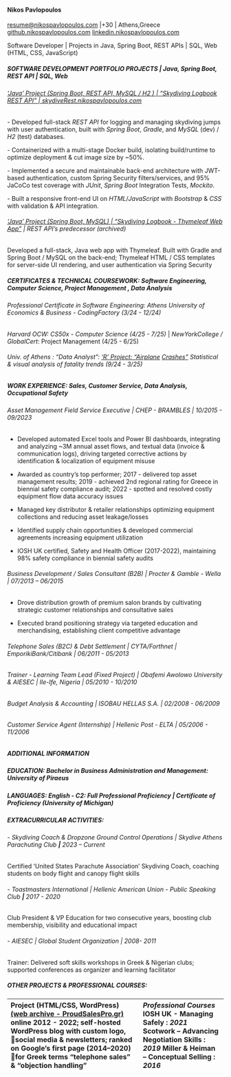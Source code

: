 #### **Nikos Pavlopoulos**

[resume@nikospavlopoulos.com](mailto:resume@nikospavlopoulos.com) |+30 | Athens,Greece  
[github.nikospavlopoulos.com](https://github.nikospavlopoulos.com)                       [linkedin.nikospavlopoulos.com](https://linkedin.nikospavlopoulos.com)

Software Developer | Projects in Java, Spring Boot, REST APIs |  SQL, Web (HTML, CSS, JavaScript)

##### **SOFTWARE DEVELOPMENT PORTFOLIO PROJECTS |  Java, Spring Boot, REST API | SQL, Web**

###### [*‘Java’ Project (Spring Boot, REST API, MySQL / H2 ) | “Skydiving Logbook REST API” | skydiveRest.nikospavlopoulos.com*](https://skydiveRest.nikospavlopoulos.com)

\- Developed full-stack *REST API* for logging and managing skydiving jumps with user authentication, built with *Spring Boot*, *Gradle*, and *MySQL* (dev) / *H2* (test) databases. 

\- Containerized with a multi-stage Docker build, isolating build/runtime to optimize deployment & cut image size by \~50%.

\- Implemented a secure and maintainable back-end architecture with JWT-based authentication, custom Spring Security filters/services, and 95% JaCoCo test coverage with *JUnit*, *Spring Boot* Integration Tests, *Mockito*.

\- Built a responsive front-end UI on *HTML*/*JavaScript* with *Bootstrap* & *CSS*  with validation & API integration.

###### [*‘Java’ Project (Spring Boot, MySQL) | “Skydiving Logbook \- Thymeleaf Web App”*](https://skydiveWeb.nikospavlopoulos.com) *| REST API’s predecessor (archived)*

Developed a full-stack, Java web app with Thymeleaf. Built with Gradle and Spring Boot / MySQL on the back-end; Thymeleaf HTML / CSS templates for server-side UI rendering, and user authentication via Spring Security

##### **CERTIFICATES & TECHNICAL COURSEWORK:** Software Engineering, *Computer Science, Project Management , Data Analysis*

###### *Professional Certificate in Software Engineering:* Athens University of Economics & Business \- CodingFactory (3/24 \- 12/24)

*Harvard OCW: CS50x \- Computer Science (4/25 \- 7/25)*  |  *NewYorkCollege / GlobalCert*: Project Management (4/25 \- 6/25)

###### *Univ. of Athens : “Data Analyst”:  [‘](http://airplanecrashes.nikospavlopoulos.com)[R’ Project: “Airplane](https://airplanecrashes.nikospavlopoulos.com) [Crashes](http://airplanecrashes.nikospavlopoulos.com)*[”](http://airplanecrashes.nikospavlopoulos.com) Statistical & visual analysis of fatality trends (9/24 \- 3/25)

##### **WORK EXPERIENCE:** *Sales, Customer Service,  Data Analysis, Occupational Safety*

###### *Asset Management Field Service Executive | CHEP \- BRAMBLES | 10/2015 \- 09/2023*     

* Developed automated Excel tools and Power BI dashboards, integrating and analyzing \~3M annual asset flows, and textual data (invoice & communication logs), driving targeted corrective actions by identification & localization of equipment misuse

* Awarded as country’s top performer;  2017 \- delivered  top asset management results;  2019 \-  achieved 2nd regional rating for Greece in biennial safety compliance audit;  2022 \- spotted and resolved costly equipment flow data accuracy issues

* Managed key distributor & retailer relationships optimizing equipment collections and reducing asset leakage/losses

* Identified supply chain opportunities & developed commercial agreements increasing equipment utilization

* IOSH UK certified, Safety and Health Officer (2017-2022), maintaining 98% safety compliance in biennial safety audits

###### *Business Development / Sales Consultant (B2B) | Procter & Gamble \- Wella | 07/2013 – 06/2015*   

* Drove distribution growth of premium salon brands by cultivating strategic customer relationships and consultative sales

* Executed brand positioning strategy via targeted education and merchandising, establishing client competitive advantage

###### *Telephone Sales (B2C) & Debt Settlement | CYTA/Forthnet | EmporikiBank/Citibank | 06/2011 \- 05/2013*

###### *Trainer \- Learning Team Lead (Fixed Project) | Obafemi Awolowo University & AIESEC | Ile-Ife, Nigeria | 05/2010 \- 10/2010*

###### *Budget Analysis & Accounting | ISOBAU HELLAS S.A. | 02/2008 \- 06/2009*

###### *Customer Service Agent (Internship) | Hellenic Post \- ELTA | 05/2006 \- 11/2006*

##### **ADDITIONAL INFORMATION**

##### **EDUCATION:** *Bachelor in Business Administration and Management:* University of Piraeus

##### **LANGUAGES:** English \- C2: Full Professional Proficiency | Certificate of Proficiency (University of Michigan)

##### **EXTRACURRICULAR ACTIVITIES:**

###### *\- Skydiving Coach & Dropzone Ground Control Operations | Skydive Athens Parachuting Club* **|** *2023 – Current*

Certified ‘United States Parachute Association’ Skydiving Coach, coaching students on body flight and canopy flight skills

###### *\- Toastmasters International | Hellenic American Union \- Public Speaking Club **|** 2017 \- 2020*

Club President & VP Education for two consecutive years, boosting club membership, visibility and educational impact

###### *\- AIESEC | Global Student Organization | 2008- 2011*

Trainer: Delivered soft skills workshops in Greek & Nigerian clubs; supported conferences as organizer and learning facilitator

##### **OTHER PROJECTS & PROFESSIONAL COURSES:**

| Project (HTML/CSS, WordPress) [(web archive \- ProudSalesPro.gr)](https://ProudPro.gr) online 2012 \- 2022;  self-hosted WordPress blog with custom logo, social media & newsletters; ranked on Google’s first page (2014–2020) for Greek terms “telephone sales” & “objection handling” | *Professional Courses* IOSH UK \- Managing Safely : *2021* Scotwork – Advancing Negotiation Skills : *2019* Miller & Heiman – Conceptual Selling : *2016* |
| :---- | :---- |

